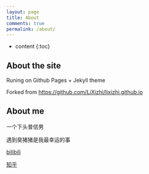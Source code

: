 ```yaml
---
layout: page
title: About
comments: true
permalink: /about/
---
```


* content
{:toc}

## About the site

Runing on Github Pages + Jekyll theme

Forked from https://github.com/LiXizhi/lixizhi.github.io

## About me

一个下头普信男

遇到臭猪猪是我最幸运的事

[bilibili](https://space.bilibili.com/73693594?spm_id_from=333.1007.0.0)

[知乎](https://www.zhihu.com/people/forevekenan)